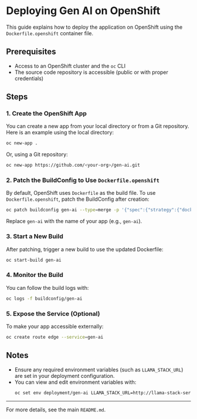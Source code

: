 # Deploying Gen AI on OpenShift

This guide explains how to deploy the application on OpenShift using the `Dockerfile.openshift` container file.

## Prerequisites
- Access to an OpenShift cluster and the `oc` CLI
- The source code repository is accessible (public or with proper credentials)

## Steps

### 1. Create the OpenShift App
You can create a new app from your local directory or from a Git repository. Here is an example using the local directory:

```sh
oc new-app .
```

Or, using a Git repository:

```sh
oc new-app https://github.com/<your-org>/gen-ai.git
```

### 2. Patch the BuildConfig to Use `Dockerfile.openshift`
By default, OpenShift uses `Dockerfile` as the build file. To use `Dockerfile.openshift`, patch the BuildConfig after creation:

```sh
oc patch buildconfig gen-ai --type=merge -p '{"spec":{"strategy":{"dockerStrategy":{"dockerfilePath":"Dockerfile.openshift"}}}}'
```
Replace `gen-ai` with the name of your app (e.g., `gen-ai`).

### 3. Start a New Build
After patching, trigger a new build to use the updated Dockerfile:

```sh
oc start-build gen-ai
```

### 4. Monitor the Build
You can follow the build logs with:

```sh
oc logs -f buildconfig/gen-ai
```

### 5. Expose the Service (Optional)
To make your app accessible externally:

```sh
oc create route edge --service=gen-ai
```

## Notes
- Ensure any required environment variables (such as `LLAMA_STACK_URL`) are set in your deployment configuration.
- You can view and edit environment variables with:
  ```sh
  oc set env deployment/gen-ai LLAMA_STACK_URL=http://llama-stack-service:8080
  ```

---
For more details, see the main `README.md`. 